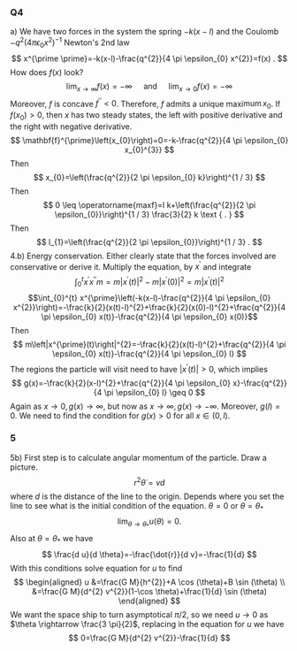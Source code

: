 ### Q4
a) We have two forces in the system the spring $-k(x-l)$ and the Coulomb $-q^{2}\left(4 \pi \epsilon_{0} x^{2}\right)^{-1}$
Newton's 2nd law
$$
x^{\prime \prime}=-k(x-l)-\frac{q^{2}}{4 \pi \epsilon_{0} x^{2}}=f(x) .
$$
How does $f(x)$ look?
$$
\lim _{x \rightarrow \infty} f(x)=-\infty \quad \text { and } \quad \lim _{x \rightarrow 0} f(x)=-\infty
$$
Moreover, $f$ is concave $f^{\prime \prime}<0$. Therefore, $f$ admits a unique maxi$\operatorname{mum} x_{0}$. If $f\left(x_{0}\right)>0$, then $x$ has two steady states, the left with positive derivative and the right with negative derivative.
$$
\mathbf{f}^{\prime}\left(x_{0}\right)=0=-k-\frac{q^{2}}{4 \pi \epsilon_{0} x_{0}^{3}}
$$
Then
$$
x_{0}=\left(\frac{q^{2}}{2 \pi \epsilon_{0} k}\right)^{1 / 3}
$$
Then
$$
0 \leq \operatorname{maxf}=l k+\left(\frac{q^{2}}{2 \pi \epsilon_{0}}\right)^{1 / 3} \frac{3}{2} k \text { . }
$$
Then
$$
l_{1}=\left(\frac{q^{2}}{2 \pi \epsilon_{0}}\right)^{1 / 3} .
$$
4.b) Energy conservation. Either clearly state that the forces involved are conservative or derive it. Multiply the equation, by $x^{\prime}$ and integrate
$$
\int_{0}^{t} x^{\prime} x^{\prime \prime} m=m\left|x^{\prime}(t)\right|^{2}-m\left|x^{\prime}(0)\right|^{2}=m\left|x^{\prime}(t)\right|^{2}
$$
$$\int_{0}^{t} x^{\prime}\left(-k(x-l)-\frac{q^{2}}{4 \pi \epsilon_{0} x^{2}}\right)=-\frac{k}{2}(x(t)-l)^{2}+\frac{k}{2}(x(0)-l)^{2}+\frac{q^{2}}{4 \pi \epsilon_{0} x(t)}-\frac{q^{2}}{4 \pi \epsilon_{0} x(0)}$$
Then
$$
m\left|x^{\prime}(t)\right|^{2}=-\frac{k}{2}(x(t)-l)^{2}+\frac{q^{2}}{4 \pi \epsilon_{0} x(t)}-\frac{q^{2}}{4 \pi \epsilon_{0} l}
$$
The regions the particle will visit need to have $\left|x^{\prime}(t)\right|>0$, which implies
$$
g(x)=-\frac{k}{2}(x-l)^{2}+\frac{q^{2}}{4 \pi \epsilon_{0} x}-\frac{q^{2}}{4 \pi \epsilon_{0} l} \geq 0
$$
Again as $x \rightarrow 0, g(x) \rightarrow \infty$, but now as $x \rightarrow \infty,\, g(x) \rightarrow-\infty$. Moreover,
$g(l)=0 .$ We need to find the condition for $g(x)>0$ for all $x \in(0, l)$.

### 5
5b) First step is to calculate angular momentum of the particle. Draw a picture.
$$
r^{2} \dot{\theta}=v d
$$
where $d$ is the distance of the line to the origin. Depends where you set the line to see what is the initial condition of the equation. $\theta=0$ or $\theta=\theta_{*}$
$$
\lim _{\theta \rightarrow \theta_{*}} u(\theta)=0 .
$$
Also at $\theta=\theta_{*}$ we have
$$
\frac{d u}{d \theta}=-\frac{\dot{r}}{d v}=-\frac{1}{d}
$$
With this conditions solve equation for $u$ to find
$$
\begin{aligned}
u &=\frac{G M}{h^{2}}+A \cos (\theta)+B \sin (\theta) \\
&=\frac{G M}{d^{2} v^{2}}(1-\cos \theta)+\frac{1}{d} \sin (\theta)
\end{aligned}
$$
We want the space ship to turn asymptotical $\pi / 2$, so we need $u \rightarrow 0$ as $\theta \rightarrow \frac{3 \pi}{2}$, replacing in the equation for $u$ we have
$$
0=\frac{G M}{d^{2} v^{2}}-\frac{1}{d}
$$